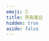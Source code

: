 ```yaml
---
emoji: 🗄️
title: 所有笔记
hidden: true
aside: false
---
```


<script setup lang="ts">
import HistoryPosts from '@/components/HistoryPosts.vue'
</script>

<HistoryPosts />
